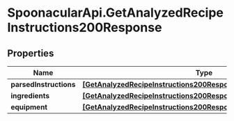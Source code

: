 # SpoonacularApi.GetAnalyzedRecipeInstructions200Response

## Properties

Name | Type | Description | Notes
------------ | ------------- | ------------- | -------------
**parsedInstructions** | [**[GetAnalyzedRecipeInstructions200ResponseParsedInstructionsInner]**](GetAnalyzedRecipeInstructions200ResponseParsedInstructionsInner.md) |  | 
**ingredients** | [**[GetAnalyzedRecipeInstructions200ResponseIngredientsInner]**](GetAnalyzedRecipeInstructions200ResponseIngredientsInner.md) |  | 
**equipment** | [**[GetAnalyzedRecipeInstructions200ResponseIngredientsInner]**](GetAnalyzedRecipeInstructions200ResponseIngredientsInner.md) |  | 


